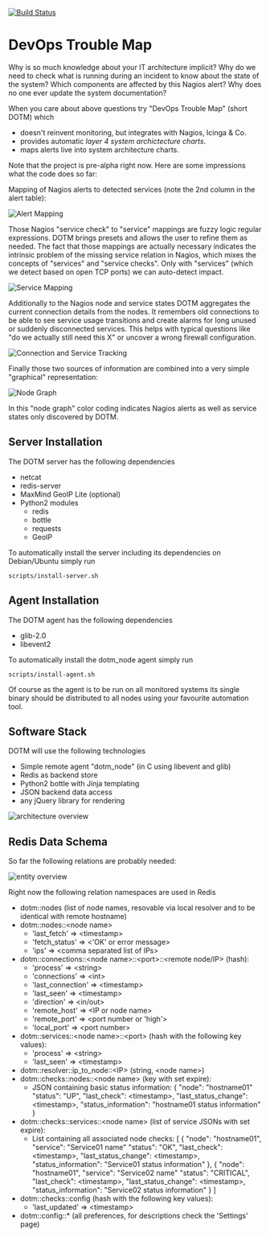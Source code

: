 [![Build Status](https://travis-ci.org/lwindolf/DevOps-Trouble-Map.svg?branch=master)](https://travis-ci.org/lwindolf/DevOps-Trouble-Map)


DevOps Trouble Map
==================

Why is so much knowledge about your IT architecture implicit? Why do we need to check what is running during an incident to know about the state of the system? Which components are affected by this Nagios alert? Why does no one ever update the system documentation?

When you care about above questions try "DevOps Trouble Map" (short DOTM) which

- doesn't reinvent monitoring, but integrates with Nagios, Icinga & Co.
- provides automatic *layer 4 system archictecture charts*.
- maps alerts live into system architecture charts.

Note that the project is pre-alpha right now. Here are some impressions what the code does so far:

Mapping of Nagios alerts to detected services (note the 2nd column in the alert table):

![Alert Mapping](doc/dotm-screenshot-alerts.png?raw=true)

Those Nagios "service check" to "service" mappings are fuzzy logic regular expressions. DOTM brings presets and allows the user to refine them as needed. The fact that those mappings are actually necessary indicates the intrinsic problem of the missing service relation in Nagios, which mixes the concepts of "services" and "service checks". Only with "services" (which we detect based on open TCP ports) we can auto-detect impact.

![Service Mapping](doc/dotm-screenshot-service-mapping.png?raw=true)

Additionally to the Nagios node and service states DOTM aggregates the current connection details from the nodes. It remembers old connections to be able to see service usage transitions and create alarms for long unused or suddenly disconnected services. This helps with typical questions like "do we actually still need this X" or uncover a wrong firewall configuration.

![Connection and Service Tracking](doc/dotm-screenshot-connections.png?raw=true)

Finally those two sources of information are combined into a very simple "graphical" representation:

![Node Graph](doc/dotm-screenshot-nodegraph.png?raw=true)

In this "node graph" color coding indicates Nagios alerts as well as service states only discovered by DOTM.


Server Installation
--------------------

The DOTM server has the following dependencies

- netcat
- redis-server
- MaxMind GeoIP Lite (optional)
- Python2 modules
  - redis
  - bottle
  - requests
  - GeoIP

To automatically install the server including its dependencies on Debian/Ubuntu 
simply run

    scripts/install-server.sh

   
Agent Installation
------------------

The DOTM agent has the following dependencies

- glib-2.0
- libevent2

To automatically install the dotm_node agent simply run

    scripts/install-agent.sh

Of course as the agent is to be run on all monitored systems its single binary
should be distributed to all nodes using your favourite automation tool.


Software Stack
--------------

DOTM will use the following technologies

- Simple remote agent "dotm_node" (in C using libevent and glib)
- Redis as backend store
- Python2 bottle with Jinja templating
- JSON backend data access
- any jQuery library for rendering



![architecture overview](doc/dotm-architecture.png?raw=true)

Redis Data Schema
-----------------

So far the following relations are probably needed:

![entity overview](doc/dotm-er.png?raw=true)

Right now the following relation namespaces are used in Redis

- dotm::nodes (list of node names, resovable via local resolver and to be identical with remote hostname)
- dotm::nodes::&lt;node name>
  * 'last_fetch' => &lt;timestamp>
  * 'fetch_status' => &lt;'OK' or error message>
  * 'ips' => &lt;comma separated list of IPs>
- dotm::connections::&lt;node name>::&lt;port>::&lt;remote node/IP> (hash):
  * 'process' => &lt;string>
  * 'connections' => &lt;int>
  * 'last_connection' => &lt;timestamp>
  * 'last_seen' => &lt;timestamp>
  * 'direction' => &lt;in/out>
  * 'remote_host' => &lt;IP or node name>
  * 'remote_port' => &lt;port number or 'high'>
  * 'local_port' => &lt;port number>
- dotm::services::&lt;node name>::&lt;port> (hash with the following key values):
  * 'process' => &lt;string>
  * 'last_seen' => &lt;timestamp>
- dotm::resolver::ip_to_node::&lt;IP> (string, &lt;node name>)
- dotm::checks::nodes::&lt;node name> (key with set expire):
  * JSON containing basic status information:
    {
        "node": "hostname01"
        "status": "UP",
        "last_check": &lt;timestamp>,
        "last_status_change": &lt;timestamp>,
        "status_information": "hostname01 status information"
    }
- dotm::checks::services::&lt;node name> (list of service JSONs with set expire):
  * List containing all associated node checks:
    [
        {
            "node": "hostname01",
            "service": "Service01 name"
            "status": "OK",
            "last_check": &lt;timestamp>,
            "last_status_change": &lt;timestamp>,
            "status_information": "Service01 status information"
        },
        {
            "node": "hostname01",
            "service": "Service02 name"
            "status": "CRITICAL",
            "last_check": &lt;timestamp>,
            "last_status_change": &lt;timestamp>,
            "status_information": "Service02 status information"
        }
    ]
- dotm::checks::config (hash with the following key values):
  * 'last_updated' => &lt;timestamp>
- dotm::config::\* (all preferences, for descriptions check the 'Settings' page)
